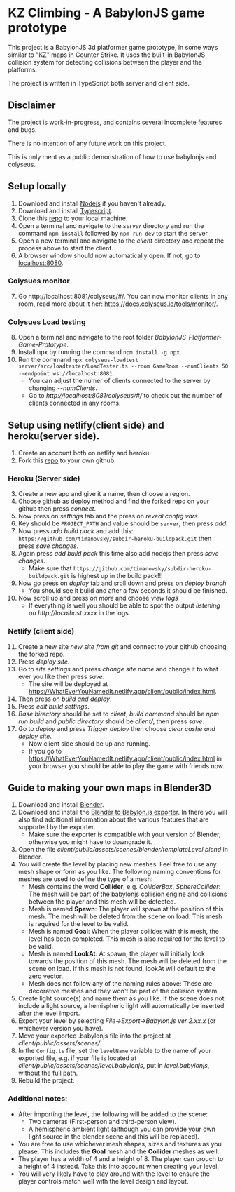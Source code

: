 # KZ Climbing - A BabylonJS game prototype
This project is a BabylonJS 3d platformer game prototype, in some ways similar to "KZ" maps in Counter Strike. It uses the built-in BabylonJS collision system for detecting collisions between the player and the platforms.

The project is written in TypeScript both server and client side.

## Disclaimer
The project is work-in-progress, and contains several incomplete features and bugs.

There is no intention of any future work on this project.

This is only ment as a public demonstration of how to use babylonjs and colyseus.

## Setup locally
1. Download and install [Nodejs](https://nodejs.org/en/) if you haven't already.
2. Download and install [Typescript](https://www.typescriptlang.org/).
3. Clone this [repo](https://github.com/BabylonJSGames/BabylonJS-Platformer-Game-Prototype.git) to your local machine.
4. Open a terminal and navigate to the *server* directory and run the command `npm install` followed by `npm run dev` to start the server
5. Open a new terminal and navigate to the *client* directory and repeat the process above to start the client.
6. A browser window should now automatically open. If not, go to [localhost:8080](http://localhost:8080/).

### Colysues monitor
7. Go http://localhost:8081/colyseus/#/. You can now monitor clients in any room, read more about it her: https://docs.colyseus.io/tools/monitor/.

### Colysues Load testing
8. Open a terminal and navigate to the root folder *BabylonJS-Platformer-Game-Prototype*.
9. Install npx by running the command `npm install -g npx`.
10. Run the command `npx colyseus-loadtest server/src/loadtester/LoadTester.ts --room GameRoom --numClients 50 --endpoint ws://localhost:8081`.
    - You can adjust the numer of clients connected to the server by changing *--numClients*.
    - Go to *http://localhost:8081/colyseus/#/* to check out the number of clients connected in any rooms. 

## Setup using netlify(client side) and heroku(server side).
1. Create an account both on netlify and heroku.
2. Fork this [repo](https://github.com/BabylonJSGames/BabylonJS-Platformer-Game-Prototype.git) to your own github. 

### Heroku (Server side)
3. Create a new app and give it a name, then choose a region.
4. Choose github as deploy method and find the forked repo on your github then press *connect*.
5. Now press on *settings* tab and the press on *reveal config vars*.
6. Key should be `PROJECT_PATH` and value should be `server`, then press *add*.
7. Now press *add build pack* and add this: `https://github.com/timanovsky/subdir-heroku-buildpack.git` then press *save changes*.
8. Again press *add build pack* this time also add nodejs then press *save changes*.
    - Make sure that `https://github.com/timanovsky/subdir-heroku-buildpack.git` is highest up in the build pack!!!
9. Now go press on *deploy* tab and sroll down and press on *deploy branch*
    - You should see it build and after a few seconds it should be finished.
10. Now scroll up and press on *more* and choose *view logs*
    - If everything is well you should be able to spot the output *listening on http://localhost:xxxx* in the logs

### Netlify (client side) 
11. Create a new site *new site from git* and connect to your github choosing the forked repo.
12. Press *deploy site*.
13. Go to *site settings* and press *change site name* and change it to what ever you like then press *save*.
    - The site will be deployed at https://WhatEverYouNamedIt.netlify.app/client/public/index.html. 
14. Then press on *build and deploy*.
15. Press *edit build settings*.
16. *Base birectory* should be set to *client*, *build command* should be *npm run build* and *public directory* should be *client/*, then press *save*.
17. Go to *deploy* and press *Trigger deploy* then choose *clear cashe and deploy site*.
    - Now client side should be up and running.
    - If you go to https://WhatEverYouNamedIt.netlify.app/client/public/index.html in your browser you should be able to play the game with friends now.

## Guide to making your own maps in Blender3D
1. Download and install [Blender](https://www.blender.org/).
2. Download and install the [Blender to Babylon.js exporter](https://doc.babylonjs.com/extensions/Exporters/Blender). In there you will also find additional information about the various features that are supported by the exporter.
    - Make sure the exporter is compatible with your version of Blender, otherwise you might have to downgrade it.
3. Open the file *client/public/assets/scenes/blender/templateLevel.blend* in Blender.
4. You will create the level by placing new meshes. Feel free to use any mesh shape or form as you like. The following naming conventions for meshes are used to define the type of a mesh:
    - Mesh contains the word __Collider__, e.g. *ColliderBox*, *SphereCollider*: The mesh will be part of the babylonjs collision engine and collisions between the player and this mesh will be detected.
    - Mesh is named __Spawn__: The player will spawn at the position of this mesh. The mesh will be deleted from the scene on load. This mesh is required for the level to be valid.
    - Mesh is named __Goal__: When the player collides with this mesh, the level has been completed. This mesh is also required for the level to be valid.
    - Mesh is named __LookAt__: At spawn, the player will initially look towards the position of this mesh. The mesh will be deleted from the scene on load. If this mesh is not found, lookAt will default to the zero vector.
    - Mesh does not follow any of the naming rules above: These are decorative meshes and they won't be part of the collision system.
5. Create light source(s) and name them as you like. If the scene does not include a light source, a hemispheric light will automatically be inserted after the level import.
6. Export your level by selecting *File->Export->Babylon.js ver 2.xx.x* (or whichever version you have).
7. Move your exported .babylonjs file into the project at *client/public/assets/scenes/*.
8. In the `Config.ts` file, set the `levelName` variable to the name of your exported file, e.g. if your file is located at *client/public/assets/scenes/level.babylonjs*, put in *level.babylonjs*, without the full path.
9. Rebuild the project.

### Additional notes:
- After importing the level, the following will be added to the scene:
    - Two cameras (First-person and third-person view).
    - A hemispheric ambient light (although you can provide your own light source in the blender scene and this will be replaced).
- You are free to use whichever mesh shapes, sizes and textures as you please. This includes the __Goal__ mesh and the __Collider__ meshes as well.
- The player has a width of 4 and a height of 8. The player can crouch to a height of 4 instead. Take this into account when creating your level.
- You will very likely have to play around with the level to ensure the player controls match well with the level design and layout.
